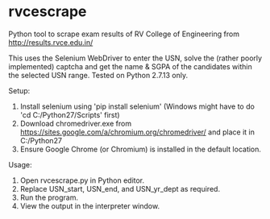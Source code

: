 # rvcescrape
Python tool to scrape exam results of RV College of Engineering from http://results.rvce.edu.in/

This uses the Selenium WebDriver to enter the USN, solve the (rather poorly implemented) captcha and get the name & SGPA of the candidates within the selected USN range. Tested on Python 2.7.13 only.

Setup:
1. Install selenium using 'pip install selenium' (Windows might have to do 'cd C:/Python27/Scripts' first)
2. Download chromedriver.exe from https://sites.google.com/a/chromium.org/chromedriver/ and place it in C:/Python27
3. Ensure Google Chrome (or Chromium) is installed in the default location.

Usage:
1. Open rvcescrape.py in Python editor.
2. Replace USN_start, USN_end, and USN_yr_dept as required.
3. Run the program.
4. View the output in the interpreter window.
